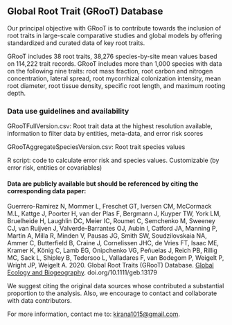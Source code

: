 ## Global Root Trait (GRooT) Database

Our principal objective with GRooT is to contribute towards the inclusion of root traits in large-scale comparative studies and global models by offering standardized and curated data of key root traits.

GRooT includes 38 root traits, 38,276 species-by-site mean values based on 114,222 trait records. GRooT includes more than 1,000 species with data on the following nine traits: root mass fraction, root carbon and nitrogen concentration, lateral spread, root mycorrhizal colonization intensity, mean root diameter, root tissue density, specific root length, and maximum rooting depth.


<h3>Data use guidelines and availability</h3>

GRooTFullVersion.csv: Root trait data at the highest resolution available, information to filter data by entities, meta-data, and error risk scores

GRooTAggregateSpeciesVersion.csv: Root trait species values

R script: code to calculate error risk and species values. Customizable (by error risk, entities or covariables)


<h4>Data are publicly available but should be referenced by citing the corresponding data paper:</h4>

Guerrero-Ramirez N, Mommer L, Freschet GT, Iversen CM, McCormack M.L, Kattge J, Poorter H, van der Plas F, Bergmann J, Kuyper TW, York LM, Bruelheide H, Laughlin DC, Meier IC, Roumet C, Semchenko M, Sweeney CJ, van Ruijven J, Valverde-Barrantes OJ, Aubin I, Catford JA, Manning P, Martin A, Milla R, Minden V, Pausas JG, Smith SW, Soudzilovskaia NA, Ammer C, Butterfield B, Craine J, Cornelissen JHC, de Vries FT, Isaac ME, Kramer K, König C, Lamb EG, Onipchenko VG, Peñuelas J, Reich PB, Rillig MC, Sack L, Shipley B, Tedersoo L, Valladares F, van Bodegom P, Weigelt P, Wright JP, Weigelt A. 2020. Global Root Traits (GRooT) Database. [Global Ecology and Biogeography](https://onlinelibrary.wiley.com/doi/full/10.1111/geb.13179). doi.org/10.1111/geb.13179  


We suggest citing the original data sources whose contributed a substantial proportion to the analysis. Also, we encourage to contact and collaborate with data contributors.

For more information, contact me to: kirana1015@gmail.com.
